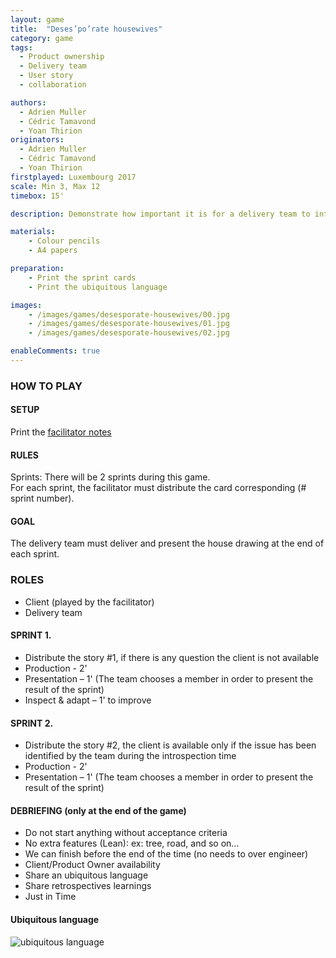 ```yaml
---
layout: game
title:  "Deses’po’rate housewives"
category: game
tags:
  - Product ownership
  - Delivery team
  - User story
  - collaboration

authors: 
  - Adrien Muller
  - Cédric Tamavond
  - Yoan Thirion
originators: 
  - Adrien Muller
  - Cédric Tamavond
  - Yoan Thirion
firstplayed: Luxembourg 2017
scale: Min 3, Max 12
timebox: 15'

description: Demonstrate how important it is for a delivery team to interact with its Product Owner.

materials:
    - Colour pencils
    - A4 papers

preparation:
    - Print the sprint cards
    - Print the ubiquitous language

images:
    - /images/games/desesporate-housewives/00.jpg
    - /images/games/desesporate-housewives/01.jpg
    - /images/games/desesporate-housewives/02.jpg

enableComments: true
---
```


### HOW TO PLAY
#### SETUP
Print the [facilitator notes]({{site.url}}/files/desesporate-housewives/desesporate-housewives.pdf "Facilitator Notes")

#### RULES
Sprints: There will be 2 sprints during this game. <br/> For each sprint, the facilitator must distribute the card corresponding (# sprint number). 

#### GOAL
The delivery team must deliver and present the house drawing at the end of each sprint.

### ROLES
*	Client (played by the facilitator)
*	Delivery team

#### SPRINT 1.
*	Distribute the story #1, if there is any question the client is not available
*	Production - 2' 
*	Presentation – 1' (The team chooses a member in order to present the result of the sprint)
*	Inspect & adapt – 1' to improve

#### SPRINT 2.
*	Distribute the story #2, the client is available only if the issue has been identified by the team during the introspection time
*	Production - 2' 
*	Presentation – 1' (The team chooses a member in order to present the result of the sprint)

#### DEBRIEFING (only at the end of the game)
*	Do not start anything without acceptance criteria
*	No extra features (Lean): ex: tree, road, and so on...
*	We can finish before the end of the time (no needs to over engineer)
*	Client/Product Owner availability
*	Share an ubiquitous language
*	Share retrospectives learnings 
*	Just in Time 

#### Ubiquitous language
![ubiquitous language]({{site.url}}/images/games/desesporate-housewives/ubiquitous_language.jpg "ubiquitous language")
